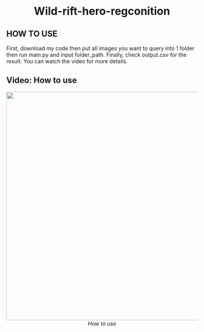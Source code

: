 <p align="center">
 <h1 align="center">Wild-rift-hero-regconition</h1>
</p>

## HOW TO USE
First, download my code then put all images you want to query into 1 folder then run main.py and input folder_path. Finally, check output.csv for the result. You can watch the video for more details.

## Video: How to use
<p align="center">
  <img src="video/2023-03-15 17-33-37.mkv" width=600><br/>
  <i>How to use</i>
</p>
